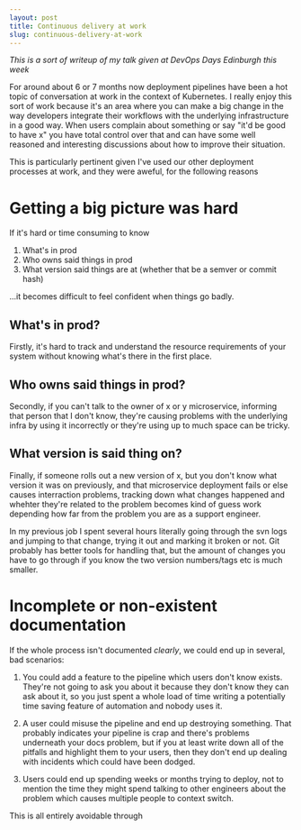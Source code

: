 ```yaml
---
layout: post
title: Continuous delivery at work
slug: continuous-delivery-at-work
---
```

_This is a sort of writeup of my talk given at DevOps Days Edinburgh this week_

For around about 6 or 7 months now deployment pipelines have been a hot topic of conversation at work in the context of Kubernetes. I really enjoy this sort of work because it's an area where you can make a big change in the way developers integrate their workflows with the underlying infrastructure in a good way. When users complain about something or say "it'd be good to have x" you have total control over that and can have some well reasoned and interesting discussions about how to improve their situation.

This is particularly pertinent given I've used our other deployment processes at work, and they were aweful, for the following reasons

# Getting a big picture was hard
If it's hard or time consuming to know

1. What's in prod
1. Who owns said things in prod
1. What version said things are at (whether that be a semver or commit hash)

...it becomes difficult to feel confident when things go badly. 

## What's in prod?
Firstly, it's hard to track and understand the resource requirements of your system without knowing what's there in the first place. 

## Who owns said things in prod?
Secondly, if you can't talk to the owner of x or y microservice, informing that person that I don't know, they're causing problems with the underlying infra by using it incorrectly or they're using up to much space can be tricky. 

## What version is said thing on?
Finally, if someone rolls out a new version of x, but you don't know what version it was on previously, and that microservice deployment fails or else causes interraction problems, tracking down what changes happened and whehter they're related to the problem becomes kind of guess work depending how far from the problem you are as a support engineer. 

In my previous job I spent several hours literally going through the svn logs and jumping to that change, trying it out and marking it broken or not. Git probably has better tools for handling that, but the amount of changes you have to go through if you know the two version numbers/tags etc is much smaller.

# Incomplete or non-existent documentation
If the whole process isn't documented _clearly_, we could end up in several, bad scenarios:

1. You could add a feature to the pipeline which users don't know exists. They're not going to ask you about it because they don't know they can ask about it, so you just spent a whole load of time writing a potentially time saving feature of automation and nobody uses it.

1. A user could misuse the pipeline and end up destroying something. That probably indicates your pipeline is crap and there's problems underneath your docs problem, but if you at least write down all of the pitfalls and highlight them to your users, then they don't end up dealing with incidents which could have been dodged.

1. Users could end up spending weeks or months trying to deploy, not to mention the time they might spend talking to other engineers about the problem which causes multiple people to context switch.

This is all entirely avoidable through 
